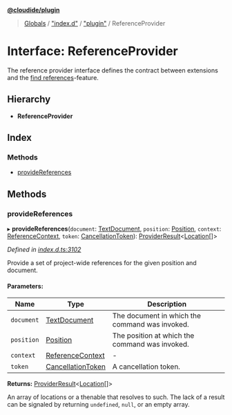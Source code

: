 **[@cloudide/plugin](../README.md)**

> [Globals](../README.md) / ["index.d"](../modules/_index_d_.md) / ["plugin"](../modules/_index_d_._plugin_.md) / ReferenceProvider

# Interface: ReferenceProvider

The reference provider interface defines the contract between extensions and
the [find references](https://code.visualstudio.com/docs/editor/editingevolved#_peek)-feature.

## Hierarchy

* **ReferenceProvider**

## Index

### Methods

* [provideReferences](_index_d_._plugin_.referenceprovider.md#providereferences)

## Methods

### provideReferences

▸ **provideReferences**(`document`: [TextDocument](_index_d_._plugin_.textdocument.md), `position`: [Position](../classes/_index_d_._plugin_.position.md), `context`: [ReferenceContext](_index_d_._plugin_.referencecontext.md), `token`: [CancellationToken](_index_d_._plugin_.cancellationtoken.md)): [ProviderResult](../modules/_index_d_._plugin_.md#providerresult)\<[Location](../classes/_index_d_._plugin_.location.md)[]>

*Defined in [index.d.ts:3102](https://github.com/shuyaqian/cloudide-plugin-api/blob/9d985be/index.d.ts#L3102)*

Provide a set of project-wide references for the given position and document.

#### Parameters:

Name | Type | Description |
------ | ------ | ------ |
`document` | [TextDocument](_index_d_._plugin_.textdocument.md) | The document in which the command was invoked. |
`position` | [Position](../classes/_index_d_._plugin_.position.md) | The position at which the command was invoked. |
`context` | [ReferenceContext](_index_d_._plugin_.referencecontext.md) | - |
`token` | [CancellationToken](_index_d_._plugin_.cancellationtoken.md) | A cancellation token.  |

**Returns:** [ProviderResult](../modules/_index_d_._plugin_.md#providerresult)\<[Location](../classes/_index_d_._plugin_.location.md)[]>

An array of locations or a thenable that resolves to such. The lack of a result can be
signaled by returning `undefined`, `null`, or an empty array.
